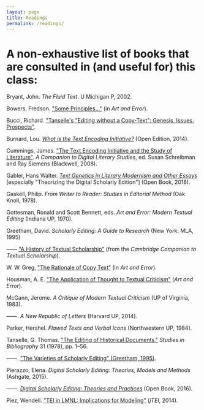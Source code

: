 ```yaml
---
layout: page
title: Readings
permalink: /readings/
---
```


# A non-exhaustive list of books that are consulted in (and useful for) this class:

Bryant, John. _The Fluid Text_. U Michigan P, 2002.

Bowers, Fredson. ["Some Principles..."](../readings/bowers_principles.pdf) (in *Art and Error*).

Bucci, Richard. ["Tanselle's "Editing without a Copy-Text": Genesis, Issues, Prospects"](https://christopherohge.com/bucci_on_tanselle_editing_without_copy-text.pdf).

Burnard, Lou. [_What is the Text Encoding Initiative?_](http://books.openedition.org/oep/426?lang=en) (Open Edition, 2014).

Cummings, James. ["The Text Encoding Initiative and the Study of Literature"](http://www.digitalhumanities.org/companion/view?docId=blackwell/9781405148641/9781405148641.xml&chunk.id=ss1-6-6&toc.depth=1&toc.id=ss1-6-6&brand=9781405148641_brand). *A Companion to Digital Literary Studies*, ed. Susan Schreibman and Ray Siemens (Blackwell, 2008).

Gabler, Hans Walter. [_Text Genetics in Literary Modernism and Other Essays_](https://www.openbookpublishers.com/product/629/14d4ad5e8b306c35282ca91fe0ba69c4) [especially "Theorizing the Digital Scholarly Edition"] (Open Book, 2018).

Gaskell, Philip. _From Writer to Reader: Studies in Editorial Method_ (Oak Knoll, 1978).

Gottesman, Ronald and Scott Bennett, eds. _Art and Error: Modern Textual Editing_ (Indiana UP, 1970).

Greetham, David. _Scholarly Editing: A Guide to Research_ (New York: MLA, 1995)

–––– ["A History of Textual Scholarship"](/Day1/greetham-history-textual-scholarship.pdf) (from the *Cambridge Companion to Textual Scholarship*).

W. W. Greg, ["The Rationale of Copy Text"](https://christopherohge.com/greg_rationale_copy-text.pdf) (in *Art and Error*).

Housman, A. E. ["The Application of Thought to Textual Criticism"](../readings/housman_application_of_thought.html) (*Art and Error*).

McGann, Jerome. _A Critique of Modern Textual Criticism_ (UP of Virginia, 1983).

––––. _A New Republic of Letters_ (Harvard UP, 2014).

Parker, Hershel. _Flawed Texts and Verbal Icons_ (Northwestern UP, 1984).

Tanselle, G. Thomas. ["The Editing of Historical Documents,"](https://www.jstor.org/stable/40371673?seq=1#page_scan_tab_contents) _Studies in Bibliography_ 31 (1978), pp. 1–56.

––––. ["The Varieties of Scholarly Editing" (Greetham, 1995)](../readings/tanselle_varieties_of_editing.pdf).

Pierazzo, Elena. _Digital Scholarly Editing: Theories, Models and Methods_ (Ashgate, 2015).

––––. [_Digital Scholarly Editing: Theories and Practices_](https://www.openbookpublishers.com/product/483/r) (Open Book, 2016).

Piez, Wendell. ["TEI in LMNL: Implications for Modeling"](https://journals.openedition.org/jtei/1337) (*jTEI*, 2014).

